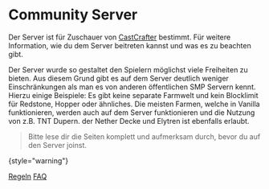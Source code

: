 # Community Server

Der Server ist für Zuschauer von [CastCrafter](%twitch_cast%) bestimmt.
Für weitere Information, wie du dem Server beitreten kannst
und was es zu beachten gibt.

Der Server wurde so gestaltet den Spielern möglichst viele Freiheiten zu bieten.
Aus diesem Grund gibt es auf dem Server deutlich weniger Einschränkungen als man es von anderen öffentlichen SMP Servern
kennt. \
Hierzu einige Beispiele:
Es gibt keine separate Farmwelt und kein Blocklimit für Redstone, Hopper oder ähnliches. Die meisten Farmen, welche in
Vanilla funktionieren, werden auch auf dem Server funktionieren und die Nutzung von z.B. TNT Dupern. der Nether Decke
und Elytren ist ebenfalls erlaubt.

> Bitte lese dir die Seiten komplett und aufmerksam durch, bevor du auf den Server joinst.

{style="warning"}

[//]: # (Fange mit der Kategorie [Regeln]&#40;rules.md&#41; an, um zu erfahren, was auf dem Server erlaubt ist und was nicht.)


<seealso style="cards">
    <category ref="spotlight">
        <a href="rules.md" summary="Hier findest du die Regeln des Servers. 
        Fang hier an, wenn du dem Server beitreten möchtest.">Regeln</a>
        <a href="Fragen.md" summary="Hier findest du Antworten auf häufig gestellte Fragen.">FAQ</a>
    </category>
</seealso>

